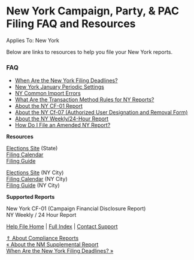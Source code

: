  New York Campaign, Party, & PAC Filing FAQ and Resources
==========

Applies To: New York

Below are links to resources to help you file your New York reports.

### FAQ ###

* [When Are the New York Filing Deadlines?](https://ispolitical.com/When-Are-the-New-York-Filing-Deadlines)
* [New York January Periodic Settings](https://ispolitical.com/New-York-January-Periodic-Settings)
* [NY Common Import Errors](https://ispolitical.com/NY-Common-Import-Errors)
* [What Are the Transaction Method Rules for NY Reports?](https://ispolitical.com/What-Are-the-Transaction-Method-Rules-for-NY-Reports)
* [About the NY CF-01 Report](https://ispolitical.com/About-the-NY-CF-1-Report)
* [About the NY Cf-07 (Authorized User Designation and Removal Form)](https://ispolitical.com/About-the-NY-Cf-7-Authorized-User-Designation-and-Removal-Form)
* [About the NY Weekly/24-Hour Report](https://ispolitical.com/About-the-NY-Weekly-24-Hour-Report)
* [How Do I File an Amended NY Report?](https://ispolitical.com/How-Do-I-File-an-Amended-NY-Report)

**Resources**

[Elections Site](https://www.elections.ny.gov/) (State)  
[Filing Calendar](https://Www.Elections.Ny.Gov/CFFilingCalendars.Html)   
[Filing Guide](https://elections.ny.gov/campaign-finance-handbook-forms-publications)

[](https://elections.ny.gov/campaign-finance-handbook-forms-publications)

[](https://elections.ny.gov/campaign-finance-handbook-forms-publications)[](https://www.vote.nyc/)[Elections Site](https://www.vote.nyc/) (NY City)  
[Filing Calendar](http://www.nyccfb.info/candidate-services/disclosure-deadlines/2025/) (NY City)  
[Filing Guide](http://www.nyccfb.info/candidate-services/handbook/) (NY City)

**Supported Reports**

 New York CF-01 (Campaign Financial Disclosure Report)  
 NY Weekly / 24 Hour Report

[Help File Home](/help/) | [Full Index](/Help-File-Directory/) | [Contact Support](mailto:support@ISPolitical.com)

[⇑ About Compliance Reports](/About-Compliance-Reports)  
[« About the NM Supplemental Report](/About-the-NM-Supplemental-Report)  
[When Are the New York Filing Deadlines? »](/When-Are-the-New-York-Filing-Deadlines)